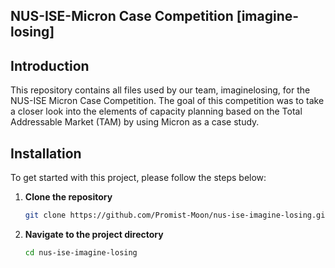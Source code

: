 ## NUS-ISE-Micron Case Competition [imagine-losing]

## Introduction
This repository contains all files used by our team, imaginelosing, for the NUS-ISE Micron Case Competition. The goal of this competition was to take a closer look into the elements of capacity planning based on the Total Addressable Market (TAM) by using Micron as a case study.

## Installation
To get started with this project, please follow the steps below:

1. **Clone the repository**
    ```bash
    git clone https://github.com/Promist-Moon/nus-ise-imagine-losing.git
    ```
2. **Navigate to the project directory**
    ```bash
    cd nus-ise-imagine-losing
    ```
